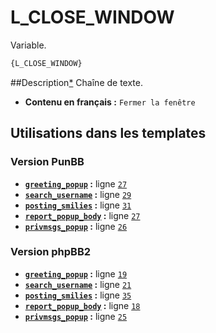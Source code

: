 # L_CLOSE_WINDOW


Variable.

```html
{L_CLOSE_WINDOW}
```

##Description[*](https://fa-tvars.appspot.com/var/L_CLOSE_WINDOW)
Chaîne de texte.

* __Contenu en français :__ `Fermer la fenêtre`

## Utilisations dans les templates

### Version PunBB
* __[`greeting_popup`](../tpl/var/punbb/greeting_popup.md#readme) :__ ligne [`27`](../tpl/src/punbb/greeting_popup.tpl#L27)
* __[`search_username`](../tpl/var/punbb/search_username.md#readme) :__ ligne [`29`](../tpl/src/punbb/search_username.tpl#L29)
* __[`posting_smilies`](../tpl/var/punbb/posting_smilies.md#readme) :__ ligne [`31`](../tpl/src/punbb/posting_smilies.tpl#L31)
* __[`report_popup_body`](../tpl/var/punbb/report_popup_body.md#readme) :__ ligne [`27`](../tpl/src/punbb/report_popup_body.tpl#L27)
* __[`privmsgs_popup`](../tpl/var/punbb/privmsgs_popup.md#readme) :__ ligne [`26`](../tpl/src/punbb/privmsgs_popup.tpl#L26)

### Version phpBB2
* __[`greeting_popup`](../tpl/var/subsilver/greeting_popup.md#readme) :__ ligne [`19`](../tpl/src/subsilver/greeting_popup.tpl#L19)
* __[`search_username`](../tpl/var/subsilver/search_username.md#readme) :__ ligne [`21`](../tpl/src/subsilver/search_username.tpl#L21)
* __[`posting_smilies`](../tpl/var/subsilver/posting_smilies.md#readme) :__ ligne [`35`](../tpl/src/subsilver/posting_smilies.tpl#L35)
* __[`report_popup_body`](../tpl/var/subsilver/report_popup_body.md#readme) :__ ligne [`18`](../tpl/src/subsilver/report_popup_body.tpl#L18)
* __[`privmsgs_popup`](../tpl/var/subsilver/privmsgs_popup.md#readme) :__ ligne [`25`](../tpl/src/subsilver/privmsgs_popup.tpl#L25)